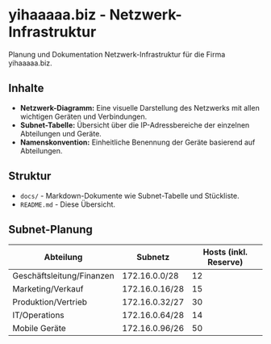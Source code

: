 # yihaaaaa.biz - Netzwerk-Infrastruktur

Planung und Dokumentation Netzwerk-Infrastruktur für die Firma yihaaaaa.biz.

## Inhalte

- **Netzwerk-Diagramm:** Eine visuelle Darstellung des Netzwerks mit allen wichtigen Geräten und Verbindungen.
- **Subnet-Tabelle:** Übersicht über die IP-Adressbereiche der einzelnen Abteilungen und Geräte.
- **Namenskonvention:** Einheitliche Benennung der Geräte basierend auf Abteilungen.

## Struktur
- `docs/` - Markdown-Dokumente wie Subnet-Tabelle und Stückliste.
- `README.md` - Diese Übersicht.

## Subnet-Planung

| Abteilung                    | Subnetz        | Hosts (inkl. Reserve) |
|------------------------------|----------------|------------------------|
| Geschäftsleitung/Finanzen    | 172.16.0.0/28  | 12                     |
| Marketing/Verkauf            | 172.16.0.16/28 | 15                     |
| Produktion/Vertrieb          | 172.16.0.32/27 | 30                     |
| IT/Operations                | 172.16.0.64/28 | 14                     |
| Mobile Geräte                | 172.16.0.96/26 | 50                     |

